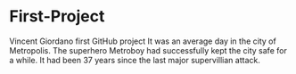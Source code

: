 # First-Project
Vincent Giordano first GitHub project
It was an average day in the city of Metropolis.
The superhero Metroboy had successfully kept the city safe for a while.
It had been 37 years since the last major supervillian attack.
